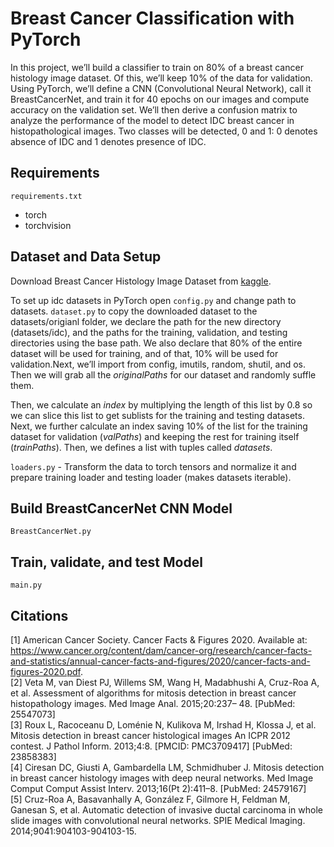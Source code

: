 # Breast Cancer Classification with PyTorch
In this project, we’ll build a classifier to train on 80% of a breast cancer histology image dataset. Of this, we’ll keep 10% of the data for validation. Using PyTorch, we’ll define a CNN (Convolutional Neural Network), call it BreastCancerNet, and train it for 40 epochs on our images and compute accuracy on the validation set. We’ll then derive a confusion matrix to analyze the performance of the model to detect IDC breast cancer in histopathological images. Two classes will be detected, 0 and 1: 0 denotes absence of IDC and 1 denotes presence of IDC.


## Requirements
`requirements.txt`
+ torch
+ torchvision

## Dataset and Data Setup
Download Breast Cancer Histology Image Dataset from [kaggle](https://www.kaggle.com/paultimothymooney/breast-histopathology-images/source). 

To set up idc datasets in PyTorch open `config.py` and change path to datasets. `dataset.py` to copy the downloaded dataset to the datasets/origianl folder, we declare the path for the new directory (datasets/idc), and the paths for the training, validation, and testing directories using the base path. We also declare that 80% of the entire dataset will be used for training, and of that, 10% will be used for validation.Next, we’ll import from config, imutils, random, shutil, and os. Then we will grab all the *originalPaths* for our dataset and randomly suffle them.

Then, we calculate an *index* by multiplying the length of this list by 0.8 so we can slice this list to get sublists for the training and testing datasets. Next, we further calculate an index saving 10% of the list for the training dataset for validation (*valPaths*) and keeping the rest for training itself (*trainPaths*). Then, we defines a list with tuples called *datasets*. 

`loaders.py` - Transform the data to torch tensors and normalize it and prepare training loader and testing loader (makes datasets iterable).

## Build BreastCancerNet CNN Model
`BreastCancerNet.py`

## Train, validate, and test Model
`main.py`

## Citations
[1] American Cancer Society. Cancer Facts & Figures 2020. Available at: https://www.cancer.org/content/dam/cancer-org/research/cancer-facts-and-statistics/annual-cancer-facts-and-figures/2020/cancer-facts-and-figures-2020.pdf.  
[2] Veta M, van Diest PJ, Willems SM, Wang H, Madabhushi A, Cruz-Roa A, et al. Assessment of algorithms for mitosis detection in breast cancer histopathology images. Med Image Anal. 2015;20:237– 48. [PubMed: 25547073]  
[3] Roux L, Racoceanu D, Loménie N, Kulikova M, Irshad H, Klossa J, et al. Mitosis detection in breast cancer histological images An ICPR 2012 contest. J Pathol Inform. 2013;4:8. [PMCID: PMC3709417] [PubMed: 23858383]  
[4] Ciresan DC, Giusti A, Gambardella LM, Schmidhuber J. Mitosis detection in breast cancer histology images with deep neural networks. Med Image Comput Comput Assist Interv. 2013;16(Pt 2):411–8. [PubMed: 24579167]  
[5] Cruz-Roa A, Basavanhally A, González F, Gilmore H, Feldman M, Ganesan S, et al. Automatic detection of invasive ductal carcinoma in whole slide images with convolutional neural networks. SPIE Medical Imaging. 2014;9041:904103-904103-15.  



